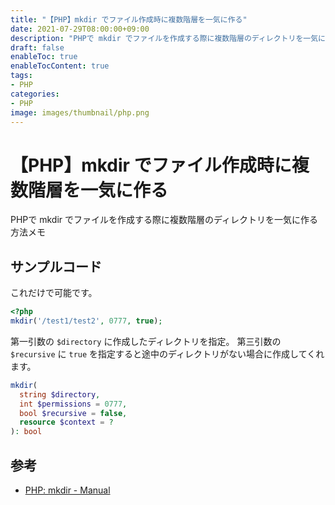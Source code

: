 ```yaml
---
title: "【PHP】mkdir でファイル作成時に複数階層を一気に作る"
date: 2021-07-29T08:00:00+09:00
description: "PHPで mkdir でファイルを作成する際に複数階層のディレクトリを一気に作る方法メモ"
draft: false
enableToc: true
enableTocContent: true
tags: 
- PHP
categories: 
- PHP
image: images/thumbnail/php.png
---
```


# 【PHP】mkdir でファイル作成時に複数階層を一気に作る
PHPで mkdir でファイルを作成する際に複数階層のディレクトリを一気に作る方法メモ

## サンプルコード
これだけで可能です。
```php
<?php
mkdir('/test1/test2', 0777, true);
```

第一引数の `$directory` に作成したディレクトリを指定。
第三引数の `$recursive` に `true` を指定すると途中のディレクトリがない場合に作成してくれます。
```php
mkdir(
  string $directory,
  int $permissions = 0777,
  bool $recursive = false,
  resource $context = ?
): bool
```


## 参考
* <a href="https://www.php.net/manual/ja/function.mkdir.php" target="_blank" rel="nofollow noopener">PHP: mkdir - Manual</a>

